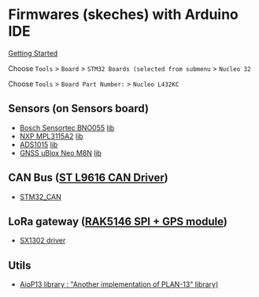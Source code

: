# Firmwares (skeches) with Arduino IDE

[Getting Started](https://github.com/stm32duino/Arduino_Core_STM32?tab=readme-ov-file#getting-started)

Choose `Tools` > `Board` > `STM32 Boards (selected from submenu` > `Nucleo 32`

Choose  `Tools` > `Board Part Number:` > `Nucleo L432KC`

## Sensors (on Sensors board)

* [Bosch Sensortec BNO055](https://www.bosch-sensortec.com/products/smart-sensor-systems/bno055/) [lib](https://search.arduino.cc/search?q=bno055)
* [NXP MPL3115A2](https://www.nxp.com/docs/en/data-sheet/MPL3115A2.pdf) [lib](https://search.arduino.cc/search?q=MPL3115A2)
* [ADS1015](https://www.ti.com/product/ADS1015) [lib](https://search.arduino.cc/search?q=ADS1015)
* [GNSS uBlox Neo M8N](https://www.u-blox.com/en/product/neo-m8-series) [lib](https://www.arduino.cc/reference/en/libraries/neogps/)

## CAN Bus ([ST L9616 CAN Driver](https://www.st.com/en/automotive-analog-and-power/l9616.html))

* [STM32_CAN](https://www.arduino.cc/reference/en/libraries/stm32_can/)

## LoRa gateway ([RAK5146 SPI + GPS module](https://store.rakwireless.com/products/wislink-concentrator-module-sx1303-rak5146-lorawan?_pos=1&_sid=ff8527039&_ss=r&variant=39667784908998))

* [SX1302 driver](https://github.com/will127534/SX1302_Arduino_Library)

## Utils
* [AioP13 library : "Another implementation of PLAN-13" library)](https://github.com/dl9sec/AioP13)
